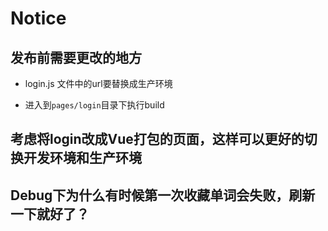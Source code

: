 # Notice

## 发布前需要更改的地方

- login.js 文件中的url要替换成生产环境

- 进入到`pages/login`目录下执行build

## 考虑将login改成Vue打包的页面，这样可以更好的切换开发环境和生产环境

## Debug下为什么有时候第一次收藏单词会失败，刷新一下就好了？
